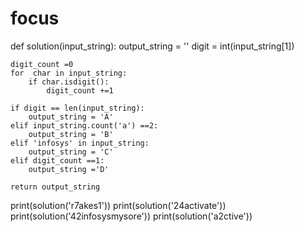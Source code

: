 # focus

def solution(input_string):
    output_string = ''
    digit = int(input_string[1])
    
    digit_count =0
    for  char in input_string:
        if char.isdigit():
            digit_count +=1
            
    if digit == len(input_string):
        output_string = 'A'
    elif input_string.count('a') ==2:
        output_string = 'B'
    elif 'infosys' in input_string:
        output_string = 'C'
    elif digit_count ==1:
        output_string ='D'
        
    return output_string

print(solution('r7akes1'))
print(solution('24activate'))
print(solution('42infosysmysore'))
print(solution('a2ctive'))
